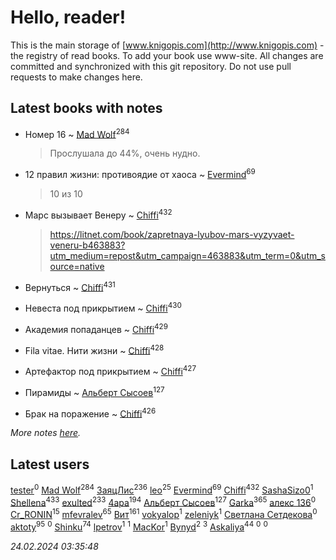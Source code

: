 # Hello, reader!
This is the main storage of [www.knigopis.com](http://www.knigopis.com) - the registry of read books.
To add your book use www-site. All changes are committed and synchronized with this git repository.
Do not use pull requests to make changes here.


## Latest books with notes
* Номер 16 ~ [Mad Wolf](users/947/94738840-vkontakte)<sup>284</sup>
    > Прослушала до 44%, очень нудно.

* 12 правил жизни: противоядие от хаоса ~ [Evermind](users/302/302928912-vkontakte)<sup>69</sup>
    > 10 из 10

* Марс вызывает Венеру ~ [Chiffi](users/105/105831994080785626680-google)<sup>432</sup>
    > https://litnet.com/book/zapretnaya-lyubov-mars-vyzyvaet-veneru-b463883?utm_medium=repost&utm_campaign=463883&utm_term=0&utm_source=native

* Вернуться ~ [Chiffi](users/105/105831994080785626680-google)<sup>431</sup>

* Невеста под прикрытием ~ [Chiffi](users/105/105831994080785626680-google)<sup>430</sup>

* Академия попаданцев ~ [Chiffi](users/105/105831994080785626680-google)<sup>429</sup>

* Fila vitae. Нити жизни ~ [Chiffi](users/105/105831994080785626680-google)<sup>428</sup>

* Артефактор под прикрытием ~ [Chiffi](users/105/105831994080785626680-google)<sup>427</sup>

* Пирамиды ~ [Альберт Сысоев](users/474/47446642-vkontakte)<sup>127</sup>

* Брак на поражение ~ [Chiffi](users/105/105831994080785626680-google)<sup>426</sup>


_More notes [here](latest_books_with_notes.md)._


## Latest users
[tester](users/116/116424012935321035501-google)<sup>0</sup> 
[Mad Wolf](users/947/94738840-vkontakte)<sup>284</sup> 
[ЗаяцЛис](users/112/112388384595246311466-google)<sup>236</sup> 
[leo](users/106/106915386474260202605-google)<sup>25</sup> 
[Evermind](users/302/302928912-vkontakte)<sup>69</sup> 
[Chiffi](users/105/105831994080785626680-google)<sup>432</sup> 
[SashaSizo0](users/117/117932212421048968285-google)<sup>1</sup> 
[Shellena](users/134/13413591548892934957-mailru)<sup>433</sup> 
[exulted](users/100/100599204551896265722-google)<sup>233</sup> 
[4apa](users/117/117392596378069249667-google)<sup>194</sup> 
[Альберт Сысоев](users/474/47446642-vkontakte)<sup>127</sup> 
[Garka](users/115/115753719718250012620-google)<sup>365</sup> 
[алекс 136](users/184/18475011-vkontakte)<sup>0</sup> 
[Cr_RONIN](users/112/112090473416384685204-google)<sup>15</sup> 
[mfevralev](users/140/140966150-vkontakte)<sup>65</sup> 
[Вит](users/300/300273923-vkontakte)<sup>161</sup> 
[vokyalop](users/320/32096418-yandex)<sup>1</sup> 
[zeleniyk](users/196/19644235-vkontakte)<sup>1</sup> 
[Светлана Сетдекова](users/158/15877369199589457581-mailru)<sup>0</sup> 
[aktoty](users/275/275766107-vkontakte)<sup>95</sup> 
[](users/113/113821158776347521407-google)<sup>0</sup> 
[Shinku](users/109/109176126475581739292-google)<sup>74</sup> 
[lpetrov](users/117/117840259784706659154-google)<sup>1</sup> 
[](users/103/103456291402547350560-google)<sup>1</sup> 
[MacKor](users/110/110996617505160240010-google)<sup>1</sup> 
[Bynyd](users/114/114466008310968989620-google)<sup>2</sup> 
[](users/115/115095777313809768381-google)<sup>3</sup> 
[Askaliya](users/326/326783541-vkontakte)<sup>44</sup> 
[](users/150/15053407-yandex)<sup>0</sup> 
[](users/116/116467737249031140129-google)<sup>0</sup> 


_24.02.2024 03:35:48_
